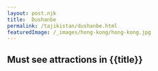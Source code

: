 ```yaml
---
layout: post.njk
title:  Dushanbe
permalink: /tajikistan/dushanbe.html
featuredImage: /_images/hong-kong/hong-kong.jpg
---
```

## Must see attractions in {{title}}
